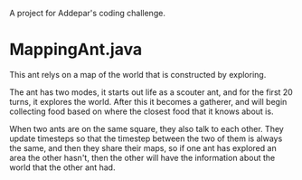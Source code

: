A project for Addepar's coding challenge. 

# MappingAnt.java

This ant relys on a map of the world that is constructed by exploring. 

The ant has two modes, it starts out life as a scouter ant, and for the first 
20 turns, it explores the world. After this it becomes a gatherer, and will 
begin collecting food based on where the closest food that it knows about is. 

When two ants are on the same square, they also talk to each other. They 
update timesteps so that the timestep between the two of them is always the 
same, and then they share their maps, so if one ant has explored an area the 
other hasn't, then the other will have the information about the world that 
the other ant had.